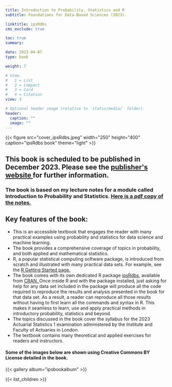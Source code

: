 ```yaml
---
title: Introduction to Probability, Statistics and R
subtitle: Foundations for Data-Based Sciences (2023).   

linktitle: ipsRdbs
cms_exclude: true

toc: true
summary: 

date: 2023-04-07
type: book

weight: 7

# View.
#   1 = List
#   2 = Compact
#   3 = Card
#   4 = Citation
view: 3

# Optional header image (relative to `static/media/` folder).
header:
  caption: ""
  image: ""
---
```


{{< figure src="cover_ipsRdbs.jpeg" width="250" height="400" caption="ipsRdbs book" theme="light" >}}

<h2> This book is scheduled to be published in December 2023. Please see the <a href="https://www.foyles.co.uk/book/introduction-to-probability-statistics-and-r/sujit-k-sahu/9783031378645"> publisher's website </a> for further information. 
</h2>

<h3>
The book is based on my lecture notes for a module called Introduction to Probability and Statistics. <a href="https://www.sujitsahu.com/teach/2020_math1024.pdf"> Here is a pdf copy of the notes. </a>   
</h3>

<h2>  Key features of the book: </h2>

<ul>
<li> This is an accessible textbook that engages the reader with many practical examples using probability and statistics for data science and machine learning. 
</li>
<li>The book provides a comprehensive coverage of topics in probability,  and both applied and mathematical statistics.
</li>
<li> R, a popular statistical computing software package,  is introduced from scratch and illustrated with many practical data sets.  
For example, see the <a href="Part1.html"> R Getting Started page.</a>   

</li>
<li>The book comes with its own dedicated R package 
<a href="https://CRAN.R-project.org/package=ipsRdbs"> ipsRdbs,</a> available from <a href="https://CRAN.R-project.org/"> CRAN. </a> 
Once inside R and with the package installed, just asking for help for any data set included in the package  will produce all the code required to reproduce the results and analysis presented in the book for that data set. As a result, a reader can reproduce all those results without having to first learn all the commands and syntax in R. This makes it seamless to learn, use and apply practical methods in introductory probability, statistics and beyond.

<li> The topics discussed in the book cover the syllabus for the 2023 Actuarial Statistics 1 examination administered by the Institute and Faculty of Actuaries in London.
</li>
<li>The textbook contains many theoretical and applied exercises for readers and instructors. 


</ul>

<h4> Some of the images below are shown using Creative Commons BY License detailed in the book. </h4>

{{< gallery album="ipsbookalbum" >}}

{{< list_children >}} 

